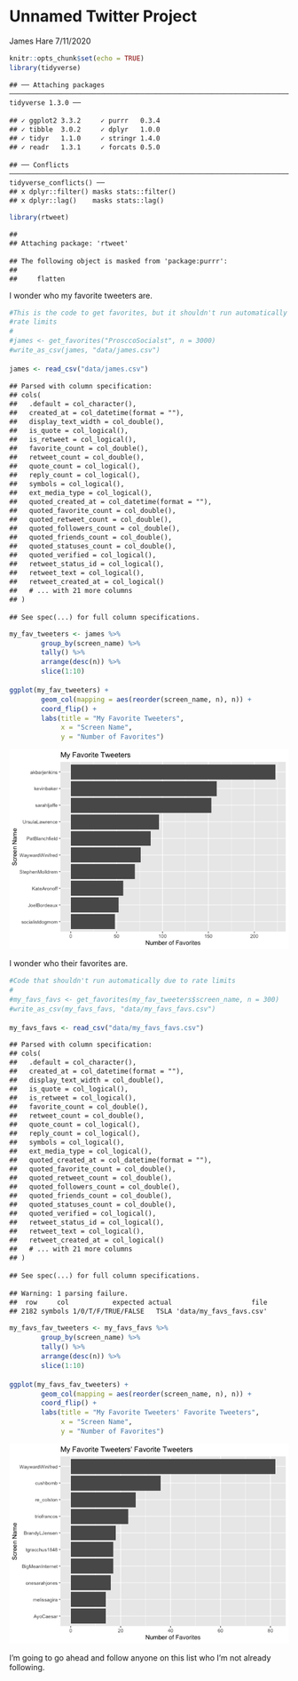 Unnamed Twitter Project
================
James Hare
7/11/2020

``` r
knitr::opts_chunk$set(echo = TRUE)
library(tidyverse)
```

    ## ── Attaching packages ─────────────────────────────────────────────────────────────────────────────── tidyverse 1.3.0 ──

    ## ✓ ggplot2 3.3.2     ✓ purrr   0.3.4
    ## ✓ tibble  3.0.2     ✓ dplyr   1.0.0
    ## ✓ tidyr   1.1.0     ✓ stringr 1.4.0
    ## ✓ readr   1.3.1     ✓ forcats 0.5.0

    ## ── Conflicts ────────────────────────────────────────────────────────────────────────────────── tidyverse_conflicts() ──
    ## x dplyr::filter() masks stats::filter()
    ## x dplyr::lag()    masks stats::lag()

``` r
library(rtweet)
```

    ## 
    ## Attaching package: 'rtweet'

    ## The following object is masked from 'package:purrr':
    ## 
    ##     flatten

I wonder who my favorite tweeters are.

``` r
#This is the code to get favorites, but it shouldn't run automatically due to
#rate limits
#
#james <- get_favorites("ProsccoSocialst", n = 3000)
#write_as_csv(james, "data/james.csv")

james <- read_csv("data/james.csv")
```

    ## Parsed with column specification:
    ## cols(
    ##   .default = col_character(),
    ##   created_at = col_datetime(format = ""),
    ##   display_text_width = col_double(),
    ##   is_quote = col_logical(),
    ##   is_retweet = col_logical(),
    ##   favorite_count = col_double(),
    ##   retweet_count = col_double(),
    ##   quote_count = col_logical(),
    ##   reply_count = col_logical(),
    ##   symbols = col_logical(),
    ##   ext_media_type = col_logical(),
    ##   quoted_created_at = col_datetime(format = ""),
    ##   quoted_favorite_count = col_double(),
    ##   quoted_retweet_count = col_double(),
    ##   quoted_followers_count = col_double(),
    ##   quoted_friends_count = col_double(),
    ##   quoted_statuses_count = col_double(),
    ##   quoted_verified = col_logical(),
    ##   retweet_status_id = col_logical(),
    ##   retweet_text = col_logical(),
    ##   retweet_created_at = col_logical()
    ##   # ... with 21 more columns
    ## )

    ## See spec(...) for full column specifications.

``` r
my_fav_tweeters <- james %>%
        group_by(screen_name) %>%
        tally() %>%
        arrange(desc(n)) %>%
        slice(1:10)

ggplot(my_fav_tweeters) +
        geom_col(mapping = aes(reorder(screen_name, n), n)) +
        coord_flip() +
        labs(title = "My Favorite Tweeters",
             x = "Screen Name",
             y = "Number of Favorites")
```

![](Twitter-Exploration_files/figure-gfm/favorites-1.png)<!-- -->

I wonder who their favorites are.

``` r
#Code that shouldn't run automatically due to rate limits
#
#my_favs_favs <- get_favorites(my_fav_tweeters$screen_name, n = 300)
#write_as_csv(my_favs_favs, "data/my_favs_favs.csv")

my_favs_favs <- read_csv("data/my_favs_favs.csv")
```

    ## Parsed with column specification:
    ## cols(
    ##   .default = col_character(),
    ##   created_at = col_datetime(format = ""),
    ##   display_text_width = col_double(),
    ##   is_quote = col_logical(),
    ##   is_retweet = col_logical(),
    ##   favorite_count = col_double(),
    ##   retweet_count = col_double(),
    ##   quote_count = col_logical(),
    ##   reply_count = col_logical(),
    ##   symbols = col_logical(),
    ##   ext_media_type = col_logical(),
    ##   quoted_created_at = col_datetime(format = ""),
    ##   quoted_favorite_count = col_double(),
    ##   quoted_retweet_count = col_double(),
    ##   quoted_followers_count = col_double(),
    ##   quoted_friends_count = col_double(),
    ##   quoted_statuses_count = col_double(),
    ##   quoted_verified = col_logical(),
    ##   retweet_status_id = col_logical(),
    ##   retweet_text = col_logical(),
    ##   retweet_created_at = col_logical()
    ##   # ... with 21 more columns
    ## )

    ## See spec(...) for full column specifications.

    ## Warning: 1 parsing failure.
    ##  row     col           expected actual                    file
    ## 2182 symbols 1/0/T/F/TRUE/FALSE   TSLA 'data/my_favs_favs.csv'

``` r
my_favs_fav_tweeters <- my_favs_favs %>%
        group_by(screen_name) %>%
        tally() %>%
        arrange(desc(n)) %>%
        slice(1:10)

ggplot(my_favs_fav_tweeters) +
        geom_col(mapping = aes(reorder(screen_name, n), n)) +
        coord_flip() +
        labs(title = "My Favorite Tweeters' Favorite Tweeters",
             x = "Screen Name",
             y = "Number of Favorites")
```

![](Twitter-Exploration_files/figure-gfm/favs_favorites-1.png)<!-- -->

I’m going to go ahead and follow anyone on this list who I’m not already
following.
